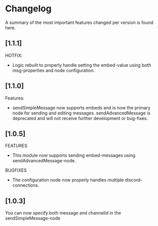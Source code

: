 # Changelog
A summary of the most important features changed per version is found here.

## [1.1.1]
HOTFIX:
* Logic rebuilt to properly handle setting the embed-value using both msg-properties and node configuration.

## [1.1.0]
Features:
* sendSimpleMessage now supports embeds and is now the primary node for sending and editing messages. sendAdvancedMessage is deprecated and will not receive further development or bug-fixes.

## [1.0.5]
FEATURES
- This module now supports sending embed-messages using sendAdvancedMessage-node. 
 
BUGFIXES
- The configuration node now properly handles multiple discord-connections.

## [1.0.3]
You can now specify both message and channelId in the sendSimpleMessage-node